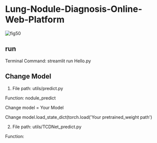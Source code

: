 # **Lung-Nodule-Diagnosis-Online-Web-Platform**
![fig50](https://github.com/dhhdy/Lung-Nodule-Diagnosis-Online-Web-Platform/assets/122719285/880063a8-788e-4de5-b921-744e4036e39c)

## **run**
Terminal Command: streamlit run Hello.py

## **Change Model**
1. File path: utils/predict.py

Function: nodule_predict

Change model = Your Model

Change model.load_state_dict(torch.load('Your pretrained_weight path')

2. File path: utils/TCDNet_predict.py

Function: 


